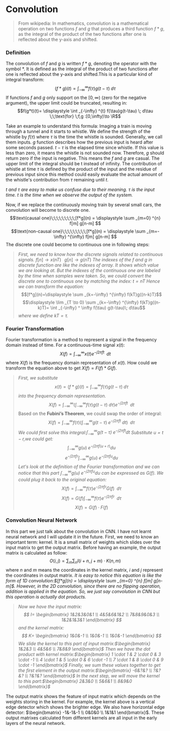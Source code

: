 # Convolution 
> From wikipedia: In mathematics, convolution is a mathematical operation on two functions $f$ and $g$ that produces a third function $f*g$, as the integral of the product of the two functions after one is reflected about the y-axis and shifted.

### Definition
The convolution of $f$ and $g$ is written $f*g$, denoting the operator with the symbol $*$. It is defined as the integral of the product of two functions after one is reflected about the y-axis and shifted.This is a particular kind of integral transform:
$$(f*g)(t) = \displaystyle \int _{-\infty} ^ \infty  f(\tau) g(t-\tau)\; d\tau$$
If functions $f$ and $g$ only support on the $[0,\infty)$ (zero for the negative argument), the upper limit could be truncated, resulting in:
$$f(g*t)(t)= \displaystyle \int _{-\infty} ^{t} f(\tau)g(t-\tau) \; d\tau \;\;\text{for} \;f,g :[0,\infty)\to \R$$ 

Take an example to understand this formula:
Imaging a train is moving through a tunnel and it starts to whistle. We define the strength of the whistle by $f(\tau)$ where $\tau$ is the time the whistle is sounded. Generally, we call them inputs. $g$ function describes how the previous input is heard after some seconds passed.  $t-\tau$ is the elapsed time since whistle. If this value is less than zero, it means the whistle is not sounded now. Therefore, $g$ should return zero if the input is negative. This means the $f$ and $g$ are casual. The upper limit of the integral should be t instead of infinity. The contribution of whistle at time $\tau$ is defined by the product of the input and the residue of previous input since this method could easily evaluate the actual amount of the whistle's contribution from $\tau$ remaining until $t$. 

*t and $\tau$ are easy to make us confuse due to their meaning.*
*$\tau$ is the input time.*
*$t$ is the time when we observe the output of the system.*

Now, if we replace the continuously moving train by several small cars, the convolution will become to discrete one. 
$$\text{causal one}\;\;\;\;\;\;\;\;\;[f*g](n) = \displaystyle \sum _{m=0} ^{n} f[m] g[n-m] $$
$$\text{non-causal one}\;\;\;\;\;\;\;\;\;[f*g](n) = \displaystyle \sum _{m=-\infty} ^{\infty} f[m] g[n-m] $$
The discrete one could become to continuous one in following steps:
>*First, we need to know how the discrete signals related to continuous signals.*
$f[n]\to x(nT) \;\;\;g[n]\to g(nT)$
*The indexes of the $f$ and $g$ in discrete function are like the indexes of array. It shows which value we are looking at. But the indexes of the continuous one are labeled by the time when samples were taken.*
*So, we could convert the discrete one to continuous one by matching the index: $t=nT$*
*Hence we can transform the equation:*
$$[f*g](n)=\displaystyle \sum _{k=-\infty} ^{\infty} f(kT)g((n-k)T)$$
$$\displaystyle \lim _{T \to 0} \sum _{k=-\infty} ^{\infty} f(kT)g((n-k)T)= \int _{-\infty} ^ \infty  f(\tau) g(t-\tau)\; d\tau$$
*where we define $kT=\tau$.*

### Fourier Transformation
Fourier transformation is a method to represent a signal in the frequency domain instead of time.
For a continuous-time signal $x(t)$:
$$X(f)=\displaystyle \int ^{\infty} _{-\infty} x(t)e^{-j2\pi ft} \;\; dt \tag {*}$$ 
where $X(f)$ is the frequency domain representation of $x(t)$.
How could we transform the equation above to get $X(f)=F(f)*G(f)$.
>*First, we substitute*
$$x(t)= (f*g)(t) = \displaystyle \int _{-\infty} ^ \infty  f(\tau) g(t-\tau)\; d\tau$$*into the frequency domain representation.*
$$X(f)=\displaystyle \int ^{\infty} _{-\infty} \left( \int _{-\infty} ^ \infty  f(\tau) g(t-\tau)\; d\tau \right) e^{-j2\pi ft} \;\; dt$$
Based on the **Fubini’s Theorem**, we could swap the order of integral:
$$X(f)=\displaystyle \int ^{\infty} _{-\infty} f(\tau) \left( \int _{-\infty} ^ \infty    g(t-\tau)\;e^{-j2\pi ft}\; dt \right)  \;\; d\tau$$
*We could first solve this integral:$\displaystyle\int _{-\infty} ^ \infty  g(t-\tau)\;e^{-j2\pi ft} dt$*
*Substitute $u=t-r$,we could get:*
$$\displaystyle \int _{-\infty} ^ \infty  g(u)\;e^{-j2\pi f(u+r)} du$$
$$\displaystyle e^{-j2\pi fr} \int _{-\infty} ^ \infty  g(u)\;e^{-j2\pi fu} du$$
*Let's look at the definition of the Fourier transformation and we can notice that this part $\displaystyle\int _{-\infty} ^ \infty  g(u)\;e^{-j2\pi fu} du$ can be expressed as $G(f)$.
We could plug it back to the original equation:*
$$X(f)=\displaystyle \int ^{\infty} _{-\infty} f(\tau) e^{-j2\pi fr} G(f)  \;\; d\tau$$
$$X(f)=\displaystyle G(f)\int ^{\infty} _{-\infty} f(\tau) e^{-j2\pi fr}   \;\; d\tau$$
$$X(f)=\displaystyle G(f)\cdot F(f)$$

### Convolution Neural Network
In this part we just talk about the convolution in CNN. I have not learnt neural network and I will update it in the future. 
First, we need to know an important term: kernel. It is a small matrix of weights which slides over the input matrix to get the output matrix.
Before having an example, the output matrix is calculated as follow:
$$O(i,j)=\displaystyle \sum _{m} \sum _{n} I(i+n,j+m) \cdot K(n,m)$$
where $n$ and $m$ means the coordinates in the kernel matrix, $i$ and $j$ represent the coordinates in output matrix.
*It is easy to notice this equation is like the form of 1D convolution:$[f*g](n) = \displaystyle \sum _{m=0} ^{n} f[m] g[n-m]$. However, in the 2D convolution, since there are no flipping operation, addition is applied in the equation. So, we just say convolution in CNN but this operation is actually dot products.*
>*Now we have the input matrix:
$$ 
    I= \begin{bmatrix} 
        1&2&3&0&1 \\ 
        4&5&6&1&2 \\ 
        7&8&9&0&3 \\
        1&2&1&3&1
        \end{bmatrix}
    $$
and the kernel matrix:
$$
    K= \begin{bmatrix}
        1&0&-1 \\
        1&0&-1 \\
        1&0&-1 
    \end{bmatrix}
$$
We slide the kernel to this part of input matrix:$\begin{bmatrix}
        1&2&3 \\
        4&5&6 \\
        7&8&9 
    \end{bmatrix}$
Then we have the dot product with kernel matrix:$\begin{bmatrix}
        1 \cdot 1 & 2 \cdot 0 & 3 \cdot -1 \\
        4 \cdot 1 & 5 \cdot 0 & 6 \cdot -1 \\
        7 \cdot 1 & 8 \cdot 0 & 9 \cdot -1
    \end{bmatrix}$
Finally, we sum these values together to get the first element in the output matrix:$\begin{bmatrix}
        -6&?&? \\
        ?&?&? \\
        ?&?&? 
    \end{bmatrix}$
In the next step, we will move the kernel to this part:$\begin{bmatrix}
        2&3&0 \\
        5&6&1 \\
        8&9&0 
    \end{bmatrix}$*

The output matrix shows the feature of input matrix which depends on the weights storing in the kernel. For example, the kernel above is a vertical edge detector which shows the brighter edge. We also have horizontal edge detector: $\begin{bmatrix}
        -1&-1&-1 \\
        0&0&0 \\
        1&1&1 
    \end{bmatrix}$. 
These output matrixes calculated from different kernels are all input in the early layers of the neural network.